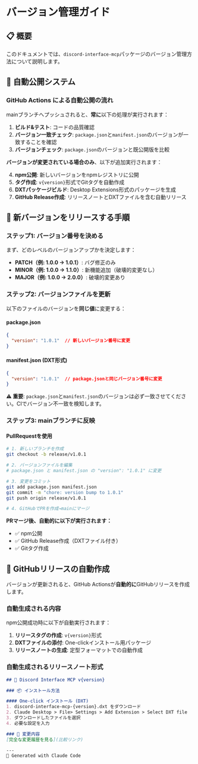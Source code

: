 # バージョン管理ガイド

## 📋 概要

このドキュメントでは、`discord-interface-mcp`パッケージのバージョン管理方法について説明します。

## 🔄 自動公開システム

### GitHub Actions による自動公開の流れ

mainブランチへプッシュされると、**常に**以下の処理が実行されます：

1. **ビルド&テスト**: コードの品質確認
2. **バージョン一致チェック**: `package.json`と`manifest.json`のバージョンが一致することを確認
3. **バージョンチェック**: `package.json`のバージョンと既公開版を比較

**バージョンが変更されている場合のみ**、以下が追加実行されます：

4. **npm公開**: 新しいバージョンをnpmレジストリに公開
5. **タグ作成**: `v{version}`形式でGitタグを自動作成
6. **DXTパッケージビルド**: Desktop Extensions形式のパッケージを生成
7. **GitHub Release作成**: リリースノートとDXTファイルを含む自動リリース

## 📝 新バージョンをリリースする手順

### ステップ1: バージョン番号を決める

まず、どのレベルのバージョンアップかを決定します：

- **PATCH（例: 1.0.0 → 1.0.1）**: バグ修正のみ
- **MINOR（例: 1.0.0 → 1.1.0）**: 新機能追加（破壊的変更なし）
- **MAJOR（例: 1.0.0 → 2.0.0）**: 破壊的変更あり

### ステップ2: バージョンファイルを更新

以下のファイルのバージョンを**同じ値**に変更する：

#### package.json
```json
{
  "version": "1.0.1"  // 新しいバージョン番号に変更
}
```

#### manifest.json (DXT形式)
```json
{
  "version": "1.0.1"  // package.jsonと同じバージョン番号に変更
}
```

**⚠️ 重要**: `package.json`と`manifest.json`のバージョンは必ず一致させてください。CIでバージョン不一致を検知します。

### ステップ3: mainブランチに反映

#### PullRequestを使用

```bash
# 1. 新しいブランチを作成
git checkout -b release/v1.0.1

# 2. バージョンファイルを編集
# package.json と manifest.json の "version": "1.0.1" に変更

# 3. 変更をコミット
git add package.json manifest.json
git commit -m "chore: version bump to 1.0.1"
git push origin release/v1.0.1

# 4. GitHubでPRを作成→mainにマージ
```

**PRマージ後、自動的に以下が実行されます：**
- ✅ npm公開
- ✅ GitHub Release作成（DXTファイル付き）
- ✅ Gitタグ作成

## 📝 GitHubリリースの自動作成

バージョンが更新されると、GitHub Actionsが**自動的に**GitHubリリースを作成します。

### 自動生成される内容

npm公開成功時に以下が自動実行されます：

1. **リリースタグの作成**: `v{version}`形式
2. **DXTファイルの添付**: One-clickインストール用パッケージ
3. **リリースノートの生成**: 定型フォーマットでの自動作成

### 自動生成されるリリースノート形式

```markdown
## 🚀 Discord Interface MCP v{version}

### 📦 インストール方法

#### One-click インストール (DXT)
1. discord-interface-mcp-{version}.dxt をダウンロード
2. Claude Desktop > File> Settings > Add Extension > Select DXT file
3. ダウンロードしたファイルを選択
4. 必要な設定を入力

### 📝 変更内容
[完全な変更履歴を見る](比較リンク)

---
🤖 Generated with Claude Code
```

